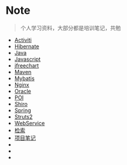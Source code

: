 # Note

> 个人学习资料，大部分都是培训笔记，共勉

- [Activiti]()
- [Hibernate]()
- [Java]()
- [Javascript]()
- [jfreechart]()
- [Maven]()
- [Mybatis]()
- [Nginx]()
- [Oracle]()
- [POI]()
- [Shiro]()
- [Spring]()
- [Struts2](https://github.com/DeepRedApple/Note/tree/master/Struts2)
- [WebService]()
- [检索]()
- [项目笔记](https://github.com/DeepRedApple/Note/tree/master/%E9%A1%B9%E7%9B%AE%E7%AC%94%E8%AE%B0)
- ​
- ​
- ​








